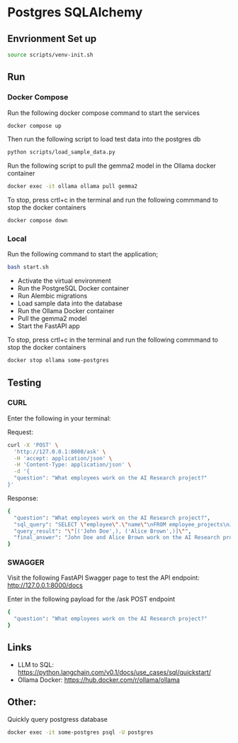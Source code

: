 # Postgres SQLAlchemy

## Envrionment Set up

```bash
source scripts/venv-init.sh
```

## Run

### Docker Compose

Run the following docker compose command to start the services

```bash
docker compose up
```

Then run the following script to load test data into the postgres db

```bash
python scripts/load_sample_data.py
```

Run the following script to pull the gemma2 model in the Ollama docker container

```bash
docker exec -it ollama ollama pull gemma2
```

To stop, press crtl+c in the terminal and run the following commmand to stop the docker containers

```bash 
docker compose down
```

### Local

Run the following command to start the application;

```bash
bash start.sh
```

* Activate the virtual environment
* Run the PostgreSQL Docker container
* Run Alembic migrations
* Load sample data into the database
* Run the Ollama Docker container
* Pull the gemma2 model
* Start the FastAPI app

To stop, press crtl+c in the terminal and run the following commmand to stop the docker containers

```bash 
docker stop ollama some-postgres
```

## Testing

### CURL

Enter the following in your terminal:

Request:

```bash
curl -X 'POST' \
  'http://127.0.0.1:8000/ask' \
  -H 'accept: application/json' \
  -H 'Content-Type: application/json' \
  -d '{
  "question": "What employees work on the AI Research project?"
}'
```

Response:

```bash
{
  "question": "What employees work on the AI Research project?",
  "sql_query": "SELECT \"employee\".\"name\"\nFROM employee_projects\nJOIN employee ON employee_projects.\"employee_id\" = employee.id\nWHERE employee_projects.\"project_id\" = 1;",
  "query_result": "\"[('John Doe',), ('Alice Brown',)]\"",
  "final_answer": "John Doe and Alice Brown work on the AI Research project.  \n"
}
```

### SWAGGER

Visit the following FastAPI Swagger page to test the API endpoint: http://127.0.0.1:8000/docs

Enter in the following payload for the /ask POST endpoint

```bash
{
  "question": "What employees work on the AI Research project?"
}
```

## Links

* LLM to SQL: https://python.langchain.com/v0.1/docs/use_cases/sql/quickstart/
* Ollama Docker: https://hub.docker.com/r/ollama/ollama


## Other:

Quickly query postgress database

```bash
docker exec -it some-postgres psql -U postgres
```